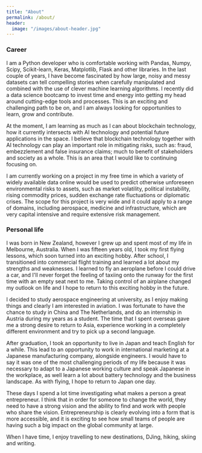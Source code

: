 ```yaml
---
title: "About"
permalink: /about/
header:
  image: "/images/about-header.jpg"
---
```

### Career
I am a Python developer who is comfortable working with Pandas, Numpy, Scipy, Scikit-learn, Keras, Matplotlib, Flask and other libraries. In the last couple of years, I have become fascinated by how large, noisy and messy datasets can tell compelling stories when carefully manipulated and combined with the use of clever machine learning algorithms. I recently did a data science bootcamp to invest time and energy into getting my head around cutting-edge tools and processes. This is an exciting and challenging path to be on, and I am always looking for opportunities to learn, grow and contribute.

At the moment, I am learning as much as I can about blockchain technology, how it currently intersects with AI technology and potential future applications in the space. I believe that blockchain technology together with AI technology can play an important role in mitigating risks, such as: fraud, embezzlement and false insurance claims; much to benefit of stakeholders and society as a whole. This is an area that I would like to continuing focusing on.

I am currently working on a project in my free time in which a variety of widely available data online would be used to predict otherwise unforeseen environmental risks to assets, such as market volatility, political instability, rising commodity prices, sudden exchange rate fluctuations or diplomatic crises. The scope for this project is very wide and it could apply to a range of domains, including aerospace, medicine and infrastructure, which are very capital intensive and require extensive risk management.

### Personal life
I was born in New Zealand, however I grew up and spent most of my life in Melbourne, Australia. When I was fifteen years old, I took my first flying lessons, which soon turned into an exciting hobby. After school, I transitioned into commercial flight training and learned a lot about my strengths and weaknesses. I learned to fly an aeroplane before I could drive a car, and I'll never forget the feeling of taxiing onto the runway for the first time with an empty seat next to me. Taking control of an airplane changed my outlook on life and I hope to return to this exciting hobby in the future.

I decided to study aerospace engineering at university, as I enjoy making things and clearly I am interested in aviation. I was fortunate to have the chance to study in China and The Netherlands, and do an internship in Austria during my years as a student. The time that I spent overseas gave me a strong desire to return to Asia, experience working in a completely different environment and try to pick up a second language.

After graduation, I took an opportunity to live in Japan and teach English for a while. This lead to an opportunity to work in international marketing at a Japanese manufacturing company, alongside engineers. I would have to say it was one of the most challenging periods of my life because it was necessary to adapt to a Japanese working culture and speak Japanese in the workplace, as well learn a lot about battery technology and the business landscape. As with flying, I hope to return to Japan one day.

These days I spend a lot time investigating what makes a person a great entrepreneur. I think that in order for someone to change the world, they need to have a strong vision and the ability to find and work with people who share the vision. Entrepreneurship is clearly evolving into a form that is more accessible, and it is exciting to see how small teams of people are having such a big impact on the global community at large.

When I have time, I enjoy travelling to new destinations, DJing, hiking, skiing and writing.
